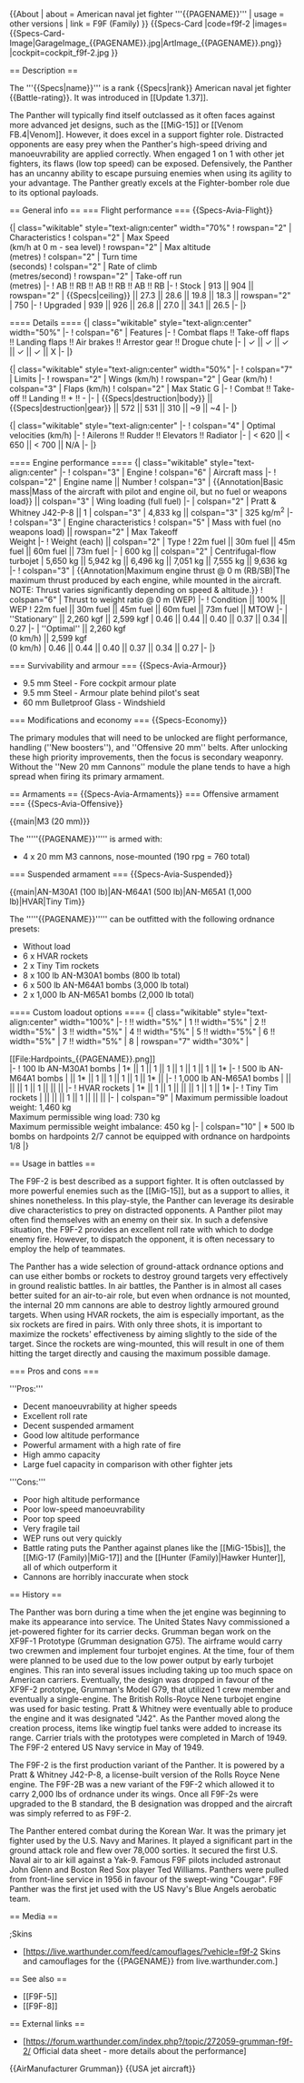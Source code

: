 {{About
| about = American naval jet fighter '''{{PAGENAME}}'''
| usage = other versions
| link = F9F (Family)
}}
{{Specs-Card
|code=f9f-2
|images={{Specs-Card-Image|GarageImage_{{PAGENAME}}.jpg|ArtImage_{{PAGENAME}}.png}}
|cockpit=cockpit_f9f-2.jpg
}}

== Description ==
<!-- ''In the description, the first part should be about the history of and the creation and combat usage of the aircraft, as well as its key features. In the second part, tell the reader about the aircraft in the game. Insert a screenshot of the vehicle, so that if the novice player does not remember the vehicle by name, he will immediately understand what kind of vehicle the article is talking about.'' -->
The '''{{Specs|name}}''' is a rank {{Specs|rank}} American naval jet fighter {{Battle-rating}}. It was introduced in [[Update 1.37]].

The Panther will typically find itself outclassed as it often faces against more advanced jet designs, such as the [[MiG-15]] or [[Venom FB.4|Venom]]. However, it does excel in a support fighter role. Distracted opponents are easy prey when the Panther's high-speed driving and manoeuvrability are applied correctly. When engaged 1 on 1 with other jet fighters, its flaws (low top speed) can be exposed. Defensively, the Panther has an uncanny ability to escape pursuing enemies when using its agility to your advantage. The Panther greatly excels at the Fighter-bomber role due to its optional payloads.

== General info ==
=== Flight performance ===
{{Specs-Avia-Flight}}
<!-- ''Describe how the aircraft behaves in the air. Speed, manoeuvrability, acceleration and allowable loads - these are the most important characteristics of the vehicle.'' -->

{| class="wikitable" style="text-align:center" width="70%"
! rowspan="2" | Characteristics
! colspan="2" | Max Speed<br>(km/h at 0 m - sea level)
! rowspan="2" | Max altitude<br>(metres)
! colspan="2" | Turn time<br>(seconds)
! colspan="2" | Rate of climb<br>(metres/second)
! rowspan="2" | Take-off run<br>(metres)
|-
! AB !! RB !! AB !! RB !! AB !! RB
|-
! Stock
| 913 || 904 || rowspan="2" | {{Specs|ceiling}} || 27.3 || 28.6 || 19.8 || 18.3 || rowspan="2" | 750
|-
! Upgraded
| 939 || 926 || 26.8 || 27.0 || 34.1 || 26.5
|-
|}

==== Details ====
{| class="wikitable" style="text-align:center" width="50%"
|-
! colspan="6" | Features
|-
! Combat flaps !! Take-off flaps !! Landing flaps !! Air brakes !! Arrestor gear !! Drogue chute
|-
| ✓ || ✓ || ✓ || ✓ || ✓ || X     <!-- ✓ -->
|-
|}

{| class="wikitable" style="text-align:center" width="50%"
|-
! colspan="7" | Limits
|-
! rowspan="2" | Wings (km/h)
! rowspan="2" | Gear (km/h)
! colspan="3" | Flaps (km/h)
! colspan="2" | Max Static G
|-
! Combat !! Take-off !! Landing !! + !! -
|-
| {{Specs|destruction|body}} || {{Specs|destruction|gear}} || 572 || 531 || 310 || ~9 || ~4
|-
|}

{| class="wikitable" style="text-align:center"
|-
! colspan="4" | Optimal velocities (km/h)
|-
! Ailerons !! Rudder !! Elevators !! Radiator
|-
| < 620 || < 650 || < 700 || N/A
|-
|}

==== Engine performance ====
{| class="wikitable" style="text-align:center"
|-
! colspan="3" | Engine
! colspan="6" | Aircraft mass
|-
! colspan="2" | Engine name || Number
! colspan="3" | {{Annotation|Basic mass|Mass of the aircraft with pilot and engine oil, but no fuel or weapons load}} || colspan="3" | Wing loading (full fuel)
|-
| colspan="2" | Pratt & Whitney J42-P-8 || 1
| colspan="3" | 4,833 kg || colspan="3" | 325 kg/m<sup>2</sup>
|-
! colspan="3" | Engine characteristics
! colspan="5" | Mass with fuel (no weapons load) || rowspan="2" | Max Takeoff<br>Weight
|-
! Weight (each) || colspan="2" | Type
! 22m fuel || 30m fuel || 45m fuel || 60m fuel || 73m fuel
|-
| 600 kg || colspan="2" | Centrifugal-flow turbojet
| 5,650 kg || 5,942 kg || 6,496 kg || 7,051 kg || 7,555 kg || 9,636 kg
|-
! colspan="3" | {{Annotation|Maximum engine thrust @ 0 m (RB/SB)|The maximum thrust produced by each engine, while mounted in the aircraft. NOTE: Thrust varies significantly depending on speed & altitude.}}
! colspan="6" | Thrust to weight ratio @ 0 m (WEP)
|-
! Condition || 100% || WEP
! 22m fuel || 30m fuel || 45m fuel || 60m fuel || 73m fuel || MTOW
|-
| ''Stationary'' || 2,260 kgf || 2,599 kgf
| 0.46 || 0.44 || 0.40 || 0.37 || 0.34 || 0.27
|-
| ''Optimal'' || 2,260 kgf<br>(0 km/h) || 2,599 kgf<br>(0 km/h)
| 0.46 || 0.44 || 0.40 || 0.37 || 0.34 || 0.27
|-
|}

=== Survivability and armour ===
{{Specs-Avia-Armour}}
<!-- ''Examine the survivability of the aircraft. Note how vulnerable the structure is and how secure the pilot is, whether the fuel tanks are armoured, etc. Describe the armour, if there is any, and also mention the vulnerability of other critical aircraft systems.'' -->

* 9.5 mm Steel - Fore cockpit armour plate
* 9.5 mm Steel - Armour plate behind pilot's seat
* 60 mm Bulletproof Glass - Windshield

=== Modifications and economy ===
{{Specs-Economy}}

The primary modules that will need to be unlocked are flight performance, handling (''New boosters''), and ''Offensive 20 mm'' belts. After unlocking these high priority improvements, then the focus is secondary weaponry. Without the ''New 20 mm Cannons'' module the plane tends to have a high spread when firing its primary armament.

== Armaments ==
{{Specs-Avia-Armaments}}
=== Offensive armament ===
{{Specs-Avia-Offensive}}
<!-- ''Describe the offensive armament of the aircraft, if any. Describe how effective the cannons and machine guns are in a battle, and also what belts or drums are better to use. If there is no offensive weaponry, delete this subsection.'' -->
{{main|M3 (20 mm)}}

The '''''{{PAGENAME}}''''' is armed with:

* 4 x 20 mm M3 cannons, nose-mounted (190 rpg = 760 total)

=== Suspended armament ===
{{Specs-Avia-Suspended}}
<!-- ''Describe the aircraft's suspended armament: additional cannons under the wings, bombs, rockets and torpedoes. This section is especially important for bombers and attackers. If there is no suspended weaponry remove this subsection.'' -->
{{main|AN-M30A1 (100 lb)|AN-M64A1 (500 lb)|AN-M65A1 (1,000 lb)|HVAR|Tiny Tim}}

The '''''{{PAGENAME}}''''' can be outfitted with the following ordnance presets:

* Without load
* 6 x HVAR rockets
* 2 x Tiny Tim rockets
* 8 x 100 lb AN-M30A1 bombs (800 lb total)
* 6 x 500 lb AN-M64A1 bombs (3,000 lb total)
* 2 x 1,000 lb AN-M65A1 bombs (2,000 lb total)

==== Custom loadout options ====
{| class="wikitable" style="text-align:center" width="100%"
|-
! !! width="5%" | 1 !! width="5%" | 2 !! width="5%" | 3 !! width="5%" | 4 !! width="5%" | 5 !! width="5%" | 6 !! width="5%" | 7 !! width="5%" | 8
| rowspan="7" width="30%" | <div class="ttx-image">[[File:Hardpoints_{{PAGENAME}}.png]]</div>
|-
! 100 lb AN-M30A1 bombs
| 1* || 1 || 1 || 1 || 1 || 1 || 1 || 1*
|-
! 500 lb AN-M64A1 bombs
| || 1* || 1 || 1 || 1 || 1 || 1* ||
|-
! 1,000 lb AN-M65A1 bombs
| || || || 1 || 1 || || ||
|-
! HVAR rockets
| 1* || 1 || 1 || || || 1 || 1 || 1*
|-
! Tiny Tim rockets
| || || || 1 || 1 || || ||
|-
| colspan="9" | Maximum permissible loadout weight: 1,460 kg<br>Maximum permissible wing load: 730 kg<br>Maximum permissible weight imbalance: 450 kg
|-
| colspan="10" | * 500 lb bombs on hardpoints 2/7 cannot be equipped with ordnance on hardpoints 1/8
|}

== Usage in battles ==
<!-- ''Describe the tactics of playing in the aircraft, the features of using aircraft in a team and advice on tactics. Refrain from creating a "guide" - do not impose a single point of view, but instead, give the reader food for thought. Examine the most dangerous enemies and give recommendations on fighting them. If necessary, note the specifics of the game in different modes (AB, RB, SB).'' -->

The F9F-2 is best described as a support fighter. It is often outclassed by more powerful enemies such as the [[MiG-15]], but as a support to allies, it shines nonetheless. In this play-style, the Panther can leverage its desirable dive characteristics to prey on distracted opponents. A Panther pilot may often find themselves with an enemy on their six. In such a defensive situation, the F9F-2 provides an excellent roll rate with which to dodge enemy fire. However, to dispatch the opponent, it is often necessary to employ the help of teammates.

The Panther has a wide selection of ground-attack ordnance options and can use either bombs or rockets to destroy ground targets very effectively in ground realistic battles. In air battles, the Panther is in almost all cases better suited for an air-to-air role, but even when ordnance is not mounted, the internal 20 mm cannons are able to destroy lightly armoured ground targets. When using HVAR rockets, the aim is especially important, as the six rockets are fired in pairs. With only three shots, it is important to maximize the rockets' effectiveness by aiming slightly to the side of the target. Since the rockets are wing-mounted, this will result in one of them hitting the target directly and causing the maximum possible damage.

=== Pros and cons ===
<!-- ''Summarise and briefly evaluate the vehicle in terms of its characteristics and combat effectiveness. Mark its pros and cons in the bulleted list. Try not to use more than 6 points for each of the characteristics. Avoid using categorical definitions such as "bad", "good" and the like - use substitutions with softer forms such as "inadequate" and "effective".'' -->

'''Pros:'''

* Decent manoeuvrability at higher speeds
* Excellent roll rate
* Decent suspended armament
* Good low altitude performance
* Powerful armament with a high rate of fire
* High ammo capacity
* Large fuel capacity in comparison with other fighter jets

'''Cons:'''

* Poor high altitude performance
* Poor low-speed manoeuvrability
* Poor top speed
* Very fragile tail
* WEP runs out very quickly
* Battle rating puts the Panther against planes like the [[MiG-15bis]], the [[MiG-17 (Family)|MiG-17]] and the [[Hunter (Family)|Hawker Hunter]], all of which outperform it
* Cannons are horribly inaccurate when stock

== History ==
<!-- ''Describe the history of the creation and combat usage of the aircraft in more detail than in the introduction. If the historical reference turns out to be too long, take it to a separate article, taking a link to the article about the vehicle and adding a block "/History" (example: <nowiki>https://wiki.warthunder.com/(Vehicle-name)/History</nowiki>) and add a link to it here using the <code>main</code> template. Be sure to reference text and sources by using <code><nowiki><ref></ref></nowiki></code>, as well as adding them at the end of the article with <code><nowiki><references /></nowiki></code>. This section may also include the vehicle's dev blog entry (if applicable) and the in-game encyclopedia description (under <code><nowiki>=== In-game description ===</nowiki></code>, also if applicable).'' -->

The Panther was born during a time when the jet engine was beginning to make its appearance into service. The United States Navy commissioned a jet-powered fighter for its carrier decks. Grumman began work on the XF9F-1 Prototype (Grumman designation G75). The airframe would carry two crewmen and implement four turbojet engines. At the time, four of them were planned to be used due to the low power output by early turbojet engines. This ran into several issues including taking up too much space on American carriers. Eventually, the design was dropped in favour of the XF9F-2 prototype, Grumman's Model G79, that utilized 1 crew member and eventually a single-engine. The British Rolls-Royce Nene turbojet engine was used for basic testing. Pratt & Whitney were eventually able to produce the engine and it was designated "J42". As the Panther moved along the creation process, items like wingtip fuel tanks were added to increase its range. Carrier trials with the prototypes were completed in March of 1949. The F9F-2 entered US Navy service in May of 1949.

The F9F-2 is the first production variant of the Panther. It is powered by a Pratt & Whitney J42-P-8, a license-built version of the Rolls Royce Nene engine. The F9F-2B was a new variant of the F9F-2 which allowed it to carry 2,000 lbs of ordnance under its wings. Once all F9F-2s were upgraded to the B standard, the B designation was dropped and the aircraft was simply referred to as F9F-2.

The Panther entered combat during the Korean War. It was the primary jet fighter used by the U.S. Navy and Marines. It played a significant part in the ground attack role and flew over 78,000 sorties. It secured the first U.S. Naval air to air kill against a Yak-9. Famous F9F pilots included astronaut John Glenn and Boston Red Sox player Ted Williams. Panthers were pulled from front-line service in 1956 in favour of the swept-wing "Cougar". F9F Panther was the first jet used with the US Navy's Blue Angels aerobatic team.

== Media ==
<!-- ''Excellent additions to the article would be video guides, screenshots from the game, and photos.'' -->

;Skins
* [https://live.warthunder.com/feed/camouflages/?vehicle=f9f-2 Skins and camouflages for the {{PAGENAME}} from live.warthunder.com.]

== See also ==
<!-- ''Links to the articles on the War Thunder Wiki that you think will be useful for the reader, for example:''
* ''reference to the series of the aircraft;''
* ''links to approximate analogues of other nations and research trees.'' -->

* [[F9F-5]]
* [[F9F-8]]

== External links ==
<!-- ''Paste links to sources and external resources, such as:''
* ''topic on the official game forum;''
* ''other literature.'' -->

* [https://forum.warthunder.com/index.php?/topic/272059-grumman-f9f-2/ Official data sheet - more details about the performance]

{{AirManufacturer Grumman}}
{{USA jet aircraft}}